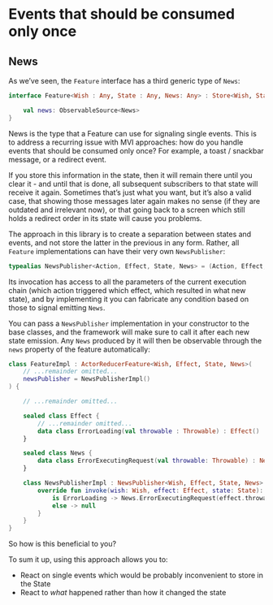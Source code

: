 # Events that should be consumed only once

## News

As we’ve seen, the `Feature` interface has a third generic type of `News`:

```kotlin
interface Feature<Wish : Any, State : Any, News: Any> : Store<Wish, State>, Disposable {

    val news: ObservableSource<News>
}

```

News is the type that a Feature can use for signaling single events. This is to address a recurring issue with MVI approaches: how do you handle events that should be consumed only once? For example, a toast / snackbar message, or a redirect event.

If you store this information in the state, then it will remain there until you clear it - and until that is done, all subsequent subscribers to that state will receive it again. Sometimes that’s just what you want, but it’s also a valid case, that showing those messages later again makes no sense (if they are outdated and irrelevant now), or that going back to a screen which still holds a redirect order in its state will cause you problems.

The approach in this library is to create a separation between states and events, and not store the latter in the previous in any form. Rather, all `Feature` implementations can have their very own `NewsPublisher`:

```kotlin
typealias NewsPublisher<Action, Effect, State, News> = (Action, Effect, State) -> News?
```

Its invocation has access to all the parameters of the current execution chain (which action triggered which effect, which resulted in what new state), and by implementing it you can fabricate any condition based on those to signal emitting `News`.

You can pass a `NewsPublisher` implementation in your constructor to the base classes, and the framework will make sure to call it after each new state emission. Any `News` produced by it will then be observable through the `news` property of the feature automatically:

```kotlin
class FeatureImpl : ActorReducerFeature<Wish, Effect, State, News>(
    // ...remainder omitted...
    newsPublisher = NewsPublisherImpl()
) {

    // ...remainder omitted...

    sealed class Effect {
        // ...remainder omitted...
        data class ErrorLoading(val throwable : Throwable) : Effect()
    }

    sealed class News {
        data class ErrorExecutingRequest(val throwable: Throwable) : News()
    }

    class NewsPublisherImpl : NewsPublisher<Wish, Effect, State, News> {
        override fun invoke(wish: Wish, effect: Effect, state: State): News? = when (effect) {
            is ErrorLoading -> News.ErrorExecutingRequest(effect.throwable)
            else -> null
        }
    }
}
```

So how is this beneficial to you?

To sum it up, using this approach allows you to:

- React on single events which would be probably inconvenient to store in the State
- React to _what_ happened rather than how it changed the state

